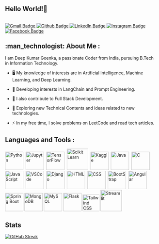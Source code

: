 <div>
  <h2>Hello World!<g-emoji class="g-emoji" alias="wave" fallback-src="https://github.githubassets.com/images/icons/emoji/unicode/1f44b.png">👋</g-emoji></h2>
</div>
<img src="https://komarev.com/ghpvc/?username=deepgoenka&style=flat-square&color=blue" alt=""/>
<br>
<br>

<div id="badges">
  <a href="mailto:deepgoenkamail@gmail.com">
    <img src="https://img.shields.io/badge/Gmail-red?style=for-the-badge&logo=Gmail&logoColor=white" alt="Gmail Badge"/>
  </a>
  <a href="https://github.com/deepgoenka">
    <img src="https://img.shields.io/badge/Github-black?style=for-the-badge&logo=Github&logoColor=white" alt="Github Badge"/>
  </a>
  <a href="https://www.linkedin.com/in/deepkumargoenka/">
    <img src="https://img.shields.io/badge/LinkedIn-blue?style=for-the-badge&logo=LinkedIn&logoColor=white" alt="LinkedIn Badge"/>
  </a>
  <a href="https://www.instagram.com/invites/contact/?i=br3tfi19t2qc&utm_content=m8neqvu">
    <img src="https://img.shields.io/badge/Instagram-orange?style=for-the-badge&logo=Instagram&logoColor=black" alt="Instagram Badge"/>
  </a>
  <a href="https://www.facebook.com/profile.php?id=100082915457406&mibextid=ZbWKwL">
    <img src="https://img.shields.io/badge/Facebook-blue?style=for-the-badge&logo=Facebook&logoColor=white" alt="Facebook Badge"/>
  </a>
</div>

<div>
<h2> :man_technologist: About Me :</h2>
</div>
I am Deep Kumar Goenka, a passionate Coder from India, pursuing B.Tech in Information Technology.

- :desktop_computer: My knowledge of interests are in Artificial Intelligence, Machine Learning, and Deep Learning.

- :robot: Developing interests in LangChain and Prompt Engineering.
  
- :telescope: I also contribute to Full Stack Development.

- :seedling: Exploring new Technical Contents and ideas related to new technologies.

- :zap: In my free time, I solve problems on LeetCode and read tech articles.

<div>
<h2>Languages and Tools :</h2>
</div>
<div>
  <img src="https://cdn.jsdelivr.net/gh/devicons/devicon/icons/python/python-original.svg" alt="Python" height="60">&nbsp;
  <img src="https://cdn.jsdelivr.net/gh/devicons/devicon/icons/jupyter/jupyter-original.svg" alt="Jupyter" height="60"/>&nbsp;
  <img src="https://cdn.jsdelivr.net/gh/devicons/devicon/icons/tensorflow/tensorflow-original.svg" alt="TensorFlow" height="60"/>&nbsp;
  <img src="https://cdn.jsdelivr.net/gh/devicons/devicon/icons/scikitlearn/scikitlearn-original.svg" alt="Scikit Learn" height="70"/>&nbsp;
  <img src="https://cdn.jsdelivr.net/gh/devicons/devicon/icons/kaggle/kaggle-original.svg" alt="Kaggle" height="60"/>&nbsp;
  <img src="https://cdn.jsdelivr.net/gh/devicons/devicon/icons/java/java-original.svg" alt="Java" height="60"/>&nbsp;
  <img src="https://cdn.jsdelivr.net/gh/devicons/devicon/icons/c/c-original.svg" alt="C" height="60"/>&nbsp;
  <img src="https://cdn.jsdelivr.net/gh/devicons/devicon/icons/javascript/javascript-original.svg" alt="JavaScript" height="60"/>&nbsp;
  <img src="https://cdn.jsdelivr.net/gh/devicons/devicon/icons/vscode/vscode-original.svg" alt="VSCode" height="60"/>&nbsp;
  <img src="https://cdn.jsdelivr.net/gh/devicons/devicon/icons/django/django-plain.svg" alt="Django" height="60"/>&nbsp;
  <img src="https://cdn.jsdelivr.net/gh/devicons/devicon/icons/html5/html5-original.svg" alt="HTML" height="60"/>&nbsp;
  <img src="https://cdn.jsdelivr.net/gh/devicons/devicon/icons/css3/css3-original.svg" alt="CSS" height="60"/>&nbsp;
  <img src="https://cdn.jsdelivr.net/gh/devicons/devicon/icons/bootstrap/bootstrap-original.svg" alt="BootStrap" height="60"/>&nbsp;
  <img src="https://cdn.jsdelivr.net/gh/devicons/devicon/icons/angularjs/angularjs-original.svg" alt="Angular" height="60"/>
  <img src="https://dz2cdn1.dzone.com/storage/temp/12434118-spring-boot-logo.png" alt="Spring Boot" height="60"/>
  <img src="https://cdn.iconscout.com/icon/free/png-256/free-mongodb-3629020-3030245.png" alt="MongoDB" height="60"/>
  <img src="https://cdn-icons-png.flaticon.com/512/5968/5968313.png" alt="MySQL" height="60"/>
  <img src="https://static-00.iconduck.com/assets.00/programming-language-flask-icon-2048x1826-wf5k5ugs.png" alt="Flask" height="60"/>
  <img src="https://tailwindcss.com/_next/static/media/tailwindcss-mark.3c5441fc7a190fb1800d4a5c7f07ba4b1345a9c8.svg" alt="Tailwind CSS" height="55"/>
  <img src="https://cdn.jsdelivr.net/gh/devicons/devicon/icons/streamlit/streamlit-original.svg" alt="Streamlit" height="70"/>
</div>

<div>
  <h2>Stats</h2>
</div>

[![GitHub Streak](http://github-readme-streak-stats.herokuapp.com?user=deepgoenka&theme=flag-india)](#)
<br>
